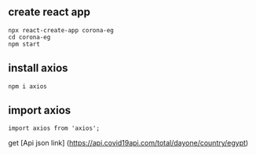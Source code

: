 ﻿

## create react app
```
npx react-create-app corona-eg
cd corona-eg
npm start
```
## install axios
```
npm i axios
```
## import axios

```
import axios from 'axios';
```
get [Api json link] (https://api.covid19api.com/total/dayone/country/egypt)